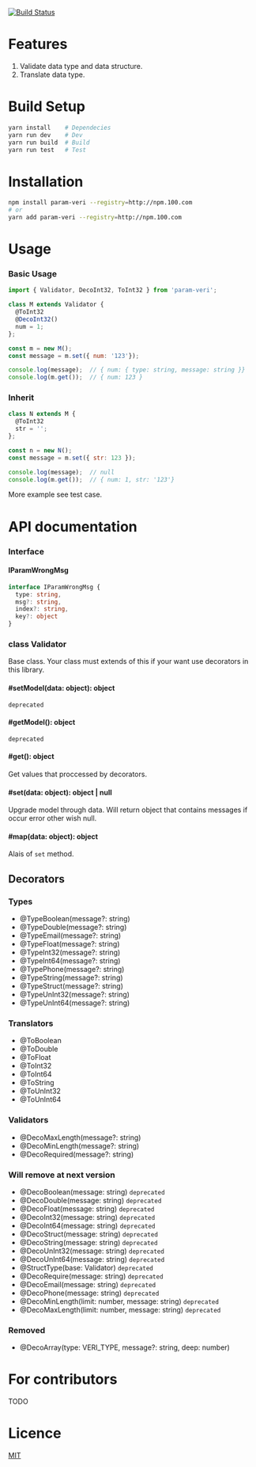 [![Build Status](https://www.travis-ci.org/CoinXu/reviser.svg?branch=master)](https://www.travis-ci.org/CoinXu/reviser)

# Features
1. Validate data type and data structure.
2. Translate data type.

# Build Setup
```bash
yarn install    # Dependecies
yarn run dev    # Dev
yarn run build  # Build
yarn run test   # Test
```

# Installation
```bash
npm install param-veri --registry=http://npm.100.com
# or
yarn add param-veri --registry=http://npm.100.com
```

# Usage

### Basic Usage
```js
import { Validator, DecoInt32, ToInt32 } from 'param-veri';

class M extends Validator {
  @ToInt32
  @DecoInt32()
  num = 1;
};

const m = new M();
const message = m.set({ num: '123'});

console.log(message);  // { num: { type: string, message: string }}
console.log(m.get());  // { num: 123 }
```

### Inherit
```js
class N extends M {
  @ToInt32
  str = '';
};

const n = new N();
const message = m.set({ str: 123 });

console.log(message);  // null
console.log(m.get());  // { num: 1, str: '123'}
```

More example see test case.

# API documentation

### Interface

#### IParamWrongMsg
```ts
interface IParamWrongMsg {
  type: string,
  msg?: string,
  index?: string,
  key?: object
}
```

### class Validator
Base class. Your class must extends of this if your want use decorators in this library.
#### #setModel(data: object): object
`deprecated`

#### #getModel(): object
`deprecated`

#### #get(): object
Get values that proccessed by decorators.

#### #set(data: object): object | null
Upgrade model through data. Will return object that contains messages
if occur error other wish null.

#### #map(data: object): object
Alais of `set` method.

## Decorators

### Types
+ @TypeBoolean(message?: string)
+ @TypeDouble(message?: string)
+ @TypeEmail(message?: string)
+ @TypeFloat(message?: string)
+ @TypeInt32(message?: string)
+ @TypeInt64(message?: string)
+ @TypePhone(message?: string)
+ @TypeString(message?: string)
+ @TypeStruct(message?: string)
+ @TypeUnInt32(message?: string)
+ @TypeUnInt64(message?: string)

### Translators
+ @ToBoolean
+ @ToDouble
+ @ToFloat
+ @ToInt32
+ @ToInt64
+ @ToString
+ @ToUnInt32
+ @ToUnInt64

### Validators
+ @DecoMaxLength(message?: string)
+ @DecoMinLength(message?: string)
+ @DecoRequired(message?: string)

### Will remove at next version
+ @DecoBoolean(message: string) `deprecated`
+ @DecoDouble(message: string) `deprecated`
+ @DecoFloat(message: string) `deprecated`
+ @DecoInt32(message: string) `deprecated`
+ @DecoInt64(message: string) `deprecated`
+ @DecoStruct(message: string) `deprecated`
+ @DecoString(message: string) `deprecated`
+ @DecoUnInt32(message: string) `deprecated`
+ @DecoUnInt64(message: string) `deprecated`
+ @StructType(base: Validator) `deprecated`
+ @DecoRequire(message: string) `deprecated`
+ @DecoEmail(message: string) `deprecated`
+ @DecoPhone(message: string) `deprecated`
+ @DecoMinLength(limit: number, message: string) `deprecated`
+ @DecoMaxLength(limit: number, message: string) `deprecated`

### Removed
+ @DecoArray(type: VERI_TYPE, message?: string, deep: number)

# For contributors
TODO

# Licence
[MIT](https://opensource.org/licenses/MIT)
